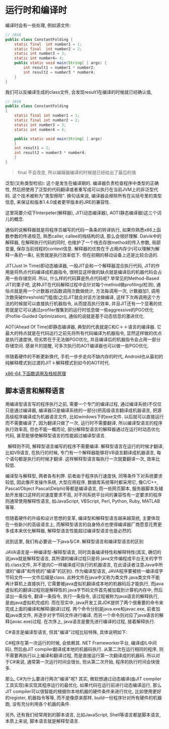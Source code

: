 <!--
Created: Wed Nov 06 2019 18:16:00 GMT+0800 (China Standard Time)
Modified: Sun Nov 17 2019 09:15:07 GMT+0800 (China Standard Time)
-->

# 运行时和编译时

编译时会有一些处理, 例如源文件:

``` JAVA
// JAVA
public class ConstantFolding { 
    static final  int number1 = 1; 
    static final  int number2 = 2; 
    static int number3 = 3; 
    static int number4= 4; 
    public static void main(String[ ] args) { 
        int result1 = number1 * number2;
        int result2 = number3 * number4;
    }
}
```

我们可以反编译生成的class文件, 会发现result1在编译的时候就已经确认值, 

``` JAVA
// JAVA
public class ConstantFolding
{  
    static final int number1 = 1;  
    static final int number2 = 2;  
    static int number3 = 3;  
    static int number4 = 4; 

    public static void main(String[ ] args)
    {      
    int result1 = 2;      
    int result2 = number3 * number4;
    }
}
```

> final 不会改变, 所以编辑器编译的时候就已经给出了最后的值

泛型(又称类型检验): 这个是发生在编译期的. 编译器负责检查程序中类型的正确性, 然后把使用了泛型的代码翻译或者重写成可以执行在当前JVM上的非泛型代码. 这个技术被称为"类型擦除". 换句话来说, 编译器会擦除所有在尖括号里的类型信息, 来保证和版本1.4.0或者更早版本的JRE的兼容性.

这里简要介绍下Interpeter(解释器), JIT(动态编译器), AOT(静态编译器)这三个词儿的概念.

通俗的说解释器就是将程序员编写的代码一条条的转译执行, 如果你熟悉x86上函数参数的传递规范, 熟悉caller, callee的栈结构的话, 那么会很好理解. Dalvik中的解释器, 在解释执行代码的同时, 也维护了一个栈去存放method的传入参数, 局部变量, 保存当前线程的context信息. 解释器的优势在于占用内存少(可以理解为解释一条扔一条), 劣势就是执行效率低下. 但在初期的移动设备上还是比较合适的.

JIT(Just In Time)即动态编译器, 一般JIT会和一个解释器混合执行代码, JIT的作用是将热点代码编译成机器指令, 很明显这样做的缺点就是编译后的机器代码会占用一些存储空间. 所以, 什么样的代码算是热点代码呢? 举常见的Method-Based JIT的栗子吧, 这种JIT在代码解释过程中会针对每个method做profiling(检测), 通俗点就是用一个计数器对函数调用次数做统计, 方法每调用一次, 计数器加1, 调用次数突破threshold(门槛值)之后JIT就会对该方法做编译, 这样下次再调用这个方法的时候就可以直接执行机器指令, 从而提高执行效率, 并且JIT还有一个显著的优势就是它可以通过profiler搜集到的运行时信息做一些aggressive的PGO优化(Profile-Guided Optimization), 通俗的说就是基于动态信息的激进优化.

AOT(Ahead Of Time)即静态编译器, 典型的代表就是C和C＋＋语言的编译器. 它最大的特点就是在代码运行之前先将所有代码编译为机器指令, 显然这样做的优点是执行速度快, 但劣势在于无法做PGO优化, 并且编译后的机器指令会占用一部分存储空间. 感谢Ｒ的提醒, 可多次执行的AOT编译器也可以做一些PGO优化.

伴随着硬件的不断更新换代, 手机一步步走向不缺内存的时代, Android也从最初的纯解释模式到过渡的JIT＋解释模式到如今的AOT时代.

[x86-64 下函数调用及栈帧原理](https://zhuanlan.zhihu.com/p/27339191)

## 脚本语言和解释语言

用编译型语言写的程序执行之前, 需要一个专门的编译过程, 通过编译系统(不仅仅只是通过编译器, 编译器只是编译系统的一部分)把高级语言翻译成机器语言, 把源高级程序编译成为机器语言文件, 比如windows下的exe文件. 以后就可以直接运行而不需要编译了, 因为翻译只做了一次, 运行时不需要翻译, 所以编译型语言的程序执行效率高, 但也不能一概而论, 部分解释型语言的解释器通过在运行时动态优化代码, 甚至能够使解释型语言的性能超过编译型语言.

 
解释则不同, 解释型语言编写的程序不需要编译. 解释型语言在运行的时候才翻译, 比如VB语言, 在执行的时候, 专门有一个解释器能够将VB语言翻译成机器语言, 每个语句都是执行的时候才翻译. 这样解释型语言每执行一次就要翻译一次, 效率比较低.

编译型与解释型, 两者各有利弊. 前者由于程序执行速度快, 同等条件下对系统要求较低, 因此像开发操作系统, 大型应用程序, 数据库系统等时都采用它, 像C/C++, Pascal/Object Pascal(Delphi)等都是编译语言, 而一些网页脚本, 服务器脚本及辅助开发接口这样的对速度要求不高, 对不同系统平台间的兼容性有一定要求的程序则通常使用解释性语言, 如JavaScript, VBScript, Perl, Python, Ruby, MATLAB 等等.

但随着硬件的升级和设计思想的变革, 编译型和解释型语言越来越笼统, 主要体现在一些新兴的高级语言上, 而解释型语言的自身特点也使得编译器厂商愿意花费更多成本来优化解释器, 解释型语言性能超过编译型语言也是必然的.

说到这里, 我们有必要说一下java与C#. 解释型语言和编译型语言的区别

JAVA语言是一种编译型-解释型语言, 同时具备编译特性和解释特性(其实, 确切的说java就是解释型语言, 其所谓的编译过程只是将.java文件编程成平台无关的字节码.class文件, 并不是向C一样编译成可执行的机器语言, 在此请读者注意Java中所谓的"编译"和传统的"编译"的区别). 作为编译型语言, JAVA程序要被统一编译成字节码文件——文件后缀是class. 此种文件在java中又称为类文件.java类文件不能再计算机上直接执行, 它需要被java虚拟机翻译成本地的机器码后才能执行, 而java虚拟机的翻译过程则是解释性的.java字节码文件首先被加载到计算机内存中, 然后读出一条指令, 翻译一条指令, 执行一条指令, 该过程被称为java语言的解释执行, 是由java虚拟机完成的. 而在现实中, java开发工具JDK提供了两个很重要的命令来完成上面的编译和解释(翻译)过程. 两个命令分别是java.exe和javac.exe, 前者加载java类文件, 并逐步对字节码文件进行编译, 而另一个命令则对应了java语言的解释(javac.exe)过程. 在次序上, java语言是要先进行编译的过程, 接着解释执行.

C#语言是编译型语言, 但其"编译"过程比较特殊, 具体说明如下:

C#程序在第一次运行的时候, 会依赖其. NET Frameworker平台, 编译成IL中间码), 然后由JIT compiler翻译成本地的机器码执行. 从第二次在运行相同的程序, 则不需要再执行以上编译和翻译过程, 而是直接运行第一次翻译成的机器码. 所以对于C#来说, 通常第一次运行时间会很长, 但从第二次开始, 程序的执行时间会快很多.

那么, C#为什么要进行两次"编译"呢? 其实, 微软想通过动态编译(由JIT compiler工具实现)来实现其程序运行的最优化. 如果代码在运行前进行动态编译运行, 那么JIT compiler可以很智能的根据你本地机器的硬件条件来进行优化, 比如使用更好的register, 机器指令等等, 而不是像原来那样, build一份程序针对所有硬件的机器跑, 没有充分利用各个机器的条件.

另外, 还有我们经常用到的脚本语言, 比如JavaScript, Shell等语言都是脚本语言, 本质上来说, 脚本语言就是解释型语言.

